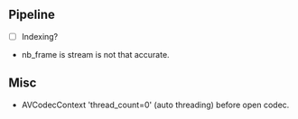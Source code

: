 ## Pipeline
- [ ] Indexing?
- nb_frame is stream is not that accurate.

## Misc
- AVCodecContext 'thread_count=0' (auto threading) before open codec.
